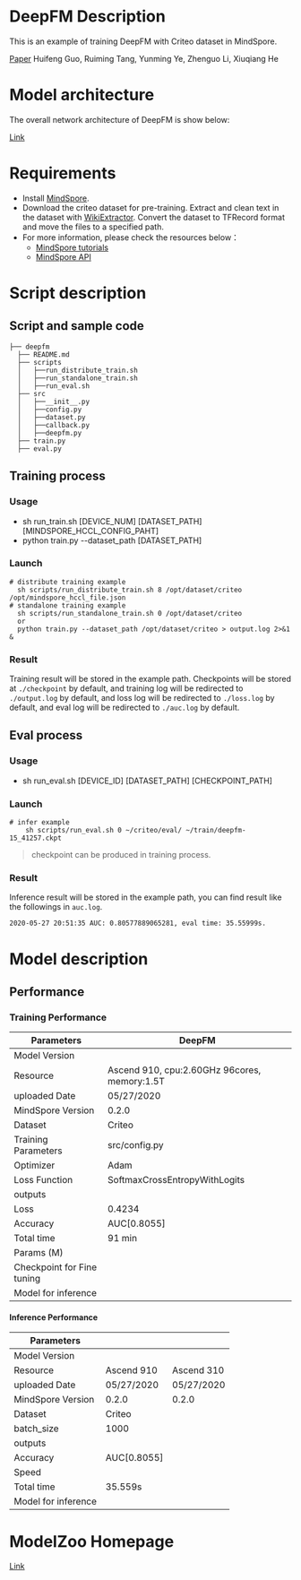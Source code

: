 # DeepFM Description

This is an example of training DeepFM with Criteo dataset in MindSpore.

[Paper](https://arxiv.org/pdf/1703.04247.pdf) Huifeng Guo, Ruiming Tang, Yunming Ye, Zhenguo Li, Xiuqiang He


# Model architecture

The overall network architecture of DeepFM is show below:

[Link](https://arxiv.org/pdf/1703.04247.pdf)


# Requirements
- Install [MindSpore](https://www.mindspore.cn/install/en).
- Download the criteo dataset for pre-training. Extract and clean text in the dataset with [WikiExtractor](https://github.com/attardi/wikiextractor). Convert the dataset to TFRecord format and move the files to a specified path.
- For more information, please check the resources below：
  - [MindSpore tutorials](https://www.mindspore.cn/tutorial/zh-CN/master/index.html) 
  - [MindSpore API](https://www.mindspore.cn/api/zh-CN/master/index.html)

# Script description

## Script and sample code

```shell
├── deepfm       
  ├── README.md                      
  ├── scripts 
  │   ├──run_distribute_train.sh                
  │   ├──run_standalone_train.sh                    
  │   ├──run_eval.sh                   
  ├── src
  │   ├──__init__.py                     
  │   ├──config.py                     
  │   ├──dataset.py
  │   ├──callback.py                                    
  │   ├──deepfm.py
  ├── train.py
  ├── eval.py
```

## Training process

### Usage

- sh run_train.sh [DEVICE_NUM] [DATASET_PATH] [MINDSPORE_HCCL_CONFIG_PAHT]
- python train.py --dataset_path [DATASET_PATH]

### Launch

``` 
# distribute training example
  sh scripts/run_distribute_train.sh 8 /opt/dataset/criteo /opt/mindspore_hccl_file.json
# standalone training example
  sh scripts/run_standalone_train.sh 0 /opt/dataset/criteo
  or
  python train.py --dataset_path /opt/dataset/criteo > output.log 2>&1 &
```

### Result

Training result will be stored in the example path. 
Checkpoints will be stored at `./checkpoint` by default, 
and training log  will be redirected to `./output.log` by default,
and loss log will be redirected to `./loss.log` by default,
and eval log will be redirected to `./auc.log` by default. 


## Eval process

### Usage

- sh run_eval.sh [DEVICE_ID] [DATASET_PATH] [CHECKPOINT_PATH]

### Launch

``` 
# infer example
    sh scripts/run_eval.sh 0 ~/criteo/eval/ ~/train/deepfm-15_41257.ckpt
```

> checkpoint can be produced in training process. 

### Result

Inference result will be stored in the example path, you can find result like the followings in `auc.log`. 

``` 
2020-05-27 20:51:35 AUC: 0.80577889065281, eval time: 35.55999s.
```

# Model description

## Performance

### Training Performance

| Parameters                 | DeepFM                                                |
| -------------------------- | ------------------------------------------------------|
| Model Version              |                                                       |
| Resource                   | Ascend 910, cpu:2.60GHz 96cores, memory:1.5T          |
| uploaded Date              | 05/27/2020                                            |
| MindSpore Version          | 0.2.0                                                 |
| Dataset                    | Criteo                                                |
| Training Parameters        | src/config.py                                         |
| Optimizer                  | Adam                                                  |
| Loss Function              | SoftmaxCrossEntropyWithLogits                         |
| outputs                    |                                                       |
| Loss                       | 0.4234                                                |
| Accuracy                   | AUC[0.8055]                                           |
| Total time                 | 91 min                                                |
| Params (M)                 |                                                       |
| Checkpoint for Fine tuning |                                                       |
| Model for inference        |                                                       |

#### Inference Performance

| Parameters                 |                               |                           |
| -------------------------- | ----------------------------- | ------------------------- |
| Model Version              |                               |                           |   
| Resource                   | Ascend 910                    | Ascend 310                | 
| uploaded Date              | 05/27/2020                    | 05/27/2020                | 
| MindSpore Version          | 0.2.0                         | 0.2.0                     |  
| Dataset                    | Criteo                        |                           |
| batch_size                 | 1000                          |                           |
| outputs                    |                               |                           |
| Accuracy                   | AUC[0.8055]                   |                           |                      
| Speed                      |                               |                           |                     
| Total time                 | 35.559s                       |                           |                      
| Model for inference        |                               |                           |                 

# ModelZoo Homepage  
 [Link](https://gitee.com/mindspore/mindspore/tree/master/mindspore/model_zoo)  
